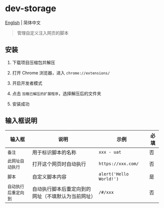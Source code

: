 
# dev-storage

[English](./README.md) | 简体中文

> 管理自定义注入网页的脚本

## 安装

1. 下载项目压缩包并解压

2. 打开 Chrome 浏览器，进入 `chrome://extensions/`

3. 开启开发者模式

4. 点击 `加载已解压的扩展程序`，选择解压后的文件夹

5. 安装成功

## 输入框说明

| 输入框 | 说明 | 示例 | 必填 |
| --- | --- | --- | --- |
| `备注` | 用于标识脚本的名称 | `xxx - uat` | 否 |
| `此网址自动执行` | 打开这个网页时自动执行 | `https://xxx.com/` | 否 |
| `脚本` | 自定义脚本内容 | `alert('Hello World!')` | 是 |
| `自动执行后重定向到` | 自动执行脚本后重定向到的网址（不填默认为当前网址） | `/#/xxx` | 否 |
